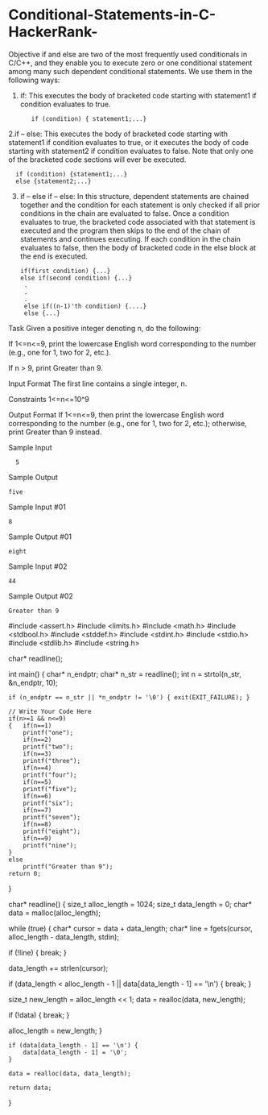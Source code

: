 # Conditional-Statements-in-C-HackerRank-
Objective
if and else are two of the most frequently used conditionals in C/C++, and they enable you to execute zero or one conditional statement among many such dependent conditional statements. We use them in the following ways:

1. if: This executes the body of bracketed code starting with statement1 if condition evaluates to true.

          if (condition) { statement1;...}

2.if – else: This executes the body of bracketed code starting with statement1 if condition evaluates to true, or it executes the body of code starting with statement2 if condition evaluates to false. Note that only one of the bracketed code sections will ever be executed.

      if (condition) {statement1;...}
      else {statement2;...}

3. if – else if – else: In this structure, dependent statements are chained together and the condition for each statement is only checked if all prior conditions in the chain are evaluated to false. Once a condition evaluates to true, the bracketed code associated with that statement is executed and the program then skips to the end of the chain of statements and continues executing. If each condition in the chain evaluates to false, then the body of bracketed code in the else block at the end is executed.
   
       if(first condition) {...}
       else if(second condition) {...}
        .
        .
        .
        else if((n-1)'th condition) {....}
        else {...}
   
Task
Given a positive integer denoting n, do the following:

If 1<=n<=9, print the lowercase English word corresponding to the number (e.g., one for 1, two for 2, etc.).

If n > 9, print Greater than 9.

Input Format
The first line contains a single integer, n.

Constraints
1<=n<=10^9

Output Format
If 1<=n<=9, then print the lowercase English word corresponding to the number (e.g., one for 1, two for 2, etc.); otherwise, print Greater than 9 instead.

Sample Input

      5

Sample Output

    five

Sample Input #01
 
    8

Sample Output #01
 
    eight

Sample Input #02
 
    44

Sample Output #02

    Greater than 9

#include <assert.h>
#include <limits.h>
#include <math.h>
#include <stdbool.h>
#include <stddef.h>
#include <stdint.h>
#include <stdio.h>
#include <stdlib.h>
#include <string.h>

char* readline();



int main()
{
    char* n_endptr;
    char* n_str = readline();
    int n = strtol(n_str, &n_endptr, 10);

    if (n_endptr == n_str || *n_endptr != '\0') { exit(EXIT_FAILURE); }

    // Write Your Code Here
    if(n>=1 && n<=9)
    {   if(n==1)
        printf("one");
        if(n==2)
        printf("two");
        if(n==3)
        printf("three");
        if(n==4)
        printf("four");
        if(n==5)
        printf("five");
        if(n==6)
        printf("six");
        if(n==7)
        printf("seven");
        if(n==8)
        printf("eight");
        if(n==9)
        printf("nine");
    }
    else
        printf("Greater than 9");
    return 0;
}

char* readline() {
    size_t alloc_length = 1024;
    size_t data_length = 0;
    char* data = malloc(alloc_length);

  while (true) {
        char* cursor = data + data_length;
        char* line = fgets(cursor, alloc_length - data_length, stdin);

  if (!line) { break; }

  data_length += strlen(cursor);

  if (data_length < alloc_length - 1 || data[data_length - 1] == '\n') { break; }

  size_t new_length = alloc_length << 1;
  data = realloc(data, new_length);

  if (!data) { break; }

  alloc_length = new_length;
    }

    if (data[data_length - 1] == '\n') {
        data[data_length - 1] = '\0';
    }

    data = realloc(data, data_length);

    return data;
}

